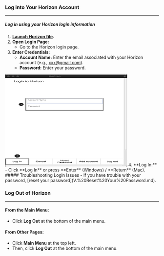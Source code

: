 ### Log into Your Horizon Account
__________________________________
##### Log in using your Horizon login information

1. **[Launch Horizon file](I.%20Launch%20Horizon%20File.md).**
2. **Open Login Page:**
    - Go to the Horizon login page.
3. **Enter Credentials:**
    - **Account Name:** Enter the email associated with your Horizon account (e.g., xxx@gmail.com).
    - **Password:** Enter your password.

<img src="https://github.com/Fx-Professional-Services/HorizonDocs/blob/main/assets/3_log_in.png" width="400" height="300">
4. **Log In:**
    - Click **Log In** or press **Enter** (Windows) / **Return** (Mac).
##### Troubleshooting Login Issues
- If you have trouble with your password, [reset your password](V.%20Reset%20Your%20Password.md).

### Log Out of Horizon
___________________
#### From the Main Menu:
- Click **Log Out** at the bottom of the main menu.
#### From Other Pages:
- Click **Main Menu** at the top left.
- Then, click **Log Out** at the bottom of the main menu.
